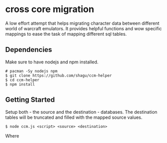 # cross core migration
A low effort attempt that helps migrating character data between different world of warcraft emulators.
It provides helpful functions and wow specific mappings to ease the task of mapping different sql tables.

## Dependencies
Make sure to have nodejs and npm installed.

    # pacman -Sy nodejs npm
    $ git clone https://github.com/shagu/ccm-helper
    $ cd ccm-helper
    $ npm install

## Getting Started
Setup both - the source and the destination - databases. The destination tables
will be truncated and filled with the mapped source values.

    $ node ccm.js <script> <source> <destination>

Where <script> is one of the already available migration scripts.
This is the place where you probably have to write your own. Check the
existing ones and their source to understand how this works.

An example usage would be:

    $ node ccm.js cmangos-to-oregon-characters cmangos_chars characters

This example would migrate cmangos-tbc data from the `cmangos_chars` database into
the oregon characters database which is called `characters`.

If everything went fine, the output should look like this:

    $ node ccm.js cmangos-to-oregon-characters cmangos_chars characters
    Processing: character_action
    Processing: character_homebind
    Processing: character_inventory
    Processing: character_pet
    Adding "character_pet.abdata" to finalize queue
    Processing: character_queststatus
    Processing: character_reputation
    Processing: character_skills
    Processing: character_social
    Processing: character_spell
    Adding "character_spell.languages" to finalize queue
    Processing: character_spell_cooldown
    Processing: character_tutorial
    Processing: characters
    Adding "characters.data" to finalize queue
    Processing: guild
    Processing: guild_bank_item
    Processing: guild_bank_right
    Processing: guild_bank_tab
    Processing: guild_eventlog
    Processing: guild_member
    Processing: guild_rank
    Processing: item_instance
    Processing: item_loot
    Processing: item_text
    Processing: mail
    Processing: mail_items
    Processing: pet_aura
    Processing: pet_spell
    Processing: pet_spell_cooldown
    Finalizing: character_pet.abdata
    Finalizing: character_spell.languages
    Finalizing: characters.data
    $
